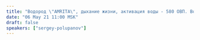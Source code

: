 ```yaml
---
title: "Водород \"AMRITA\", дыхание жизни, активация воды - 580 ОВП. Водородные ингаляции: что, зачем и почему..."
date: "06 May 21 11:00 MSK"
draft: false
speakers: ["sergey-polupanov"]
---
```

